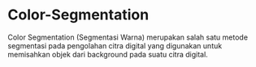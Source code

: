 # Color-Segmentation
Color Segmentation (Segmentasi Warna) merupakan salah satu metode segmentasi pada pengolahan citra digital yang digunakan untuk memisahkan objek dari background pada suatu citra digital.
